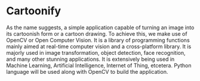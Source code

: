 # Cartoonify
As the name suggests, a simple application capable of turning an image into its cartoonish form or a cartoon drawing. To achieve this, we make use of OpenCV or Open Computer Vision. It is a library of programming functions mainly aimed at real-time computer vision and a cross-platform library. It is majorly used in image transformation, object detection, face recognition, and many other stunning applications. It is extensively being used in Machine Learning, Artificial Intelligence, Internet of Thing, etcetera. Python language will be used along with OpenCV to build the application.
